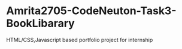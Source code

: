 # Amrita2705-CodeNeuton-Task3-BookLibarary
HTML/CSS,Javascript based portfolio project for internship
